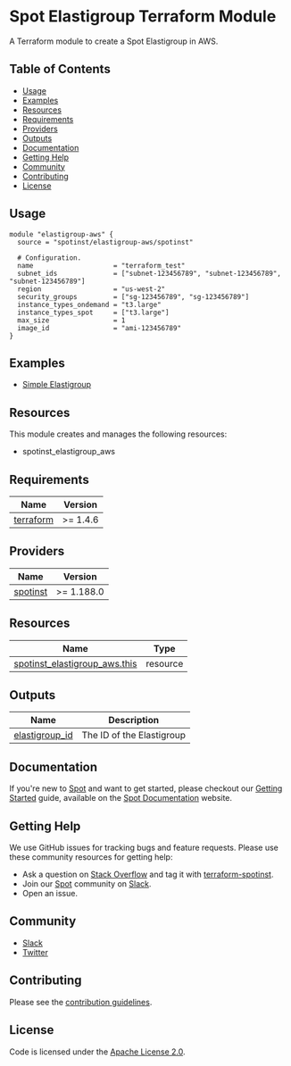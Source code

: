 # Spot Elastigroup Terraform Module

A Terraform module to create a Spot Elastigroup in AWS.

## Table of Contents

- [Usage](#usage)
- [Examples](#examples)
- [Resources](#resources)
- [Requirements](#requirements)
- [Providers](#providers)
- [Outputs](#outputs)
- [Documentation](#documentation)
- [Getting Help](#getting-help)
- [Community](#community)
- [Contributing](#contributing)
- [License](#license)

## Usage

```hcl
module "elastigroup-aws" {
  source = "spotinst/elastigroup-aws/spotinst"

  # Configuration.
  name                    = "terraform_test"
  subnet_ids              = ["subnet-123456789", "subnet-123456789", "subnet-123456789"]
  region                  = "us-west-2"
  security_groups         = ["sg-123456789", "sg-123456789"]
  instance_types_ondemand = "t3.large"
  instance_types_spot     = ["t3.large"]
  max_size                = 1
  image_id                = "ami-123456789"
}
```

## Examples

- [Simple Elastigroup](https://github.com/spotinst/terraform-spotinst-elastigroup-aws/tree/master/examples/)

## Resources

This module creates and manages the following resources:

- spotinst_elastigroup_aws

<!-- BEGINNING OF PRE-COMMIT-TERRAFORM DOCS HOOK -->
## Requirements

| Name | Version  |
|------|----------|
| <a name="requirement_terraform"></a> [terraform](#requirement\_terraform) | >= 1.4.6 |

## Providers

| Name | Version    |
|------|------------|
| <a name="provider_spotinst"></a> [spotinst](#provider\_spotinst) | >= 1.188.0 |

## Resources

| Name | Type |
|------|------|
| [spotinst_elastigroup_aws.this](https://registry.terraform.io/providers/spotinst/spotinst/latest/docs/resources/elastigroup_aws) | resource |


## Outputs

| Name | Description |
|------|-------------|
| <a name="output_elastigroup_id"></a> [elastigroup\_id](#output\_elastigroup\_id) | The ID of the Elastigroup |

## Documentation

If you're new to [Spot](https://spot.io/) and want to get started, please checkout our [Getting Started](https://docs.spot.io/connect-your-cloud-provider/) guide, available on the [Spot Documentation](https://docs.spot.io/) website.

## Getting Help

We use GitHub issues for tracking bugs and feature requests. Please use these community resources for getting help:

- Ask a question on [Stack Overflow](https://stackoverflow.com/) and tag it with [terraform-spotinst](https://stackoverflow.com/questions/tagged/terraform-spotinst/).
- Join our [Spot](https://spot.io/) community on [Slack](http://slack.spot.io/).
- Open an issue.

## Community

- [Slack](http://slack.spot.io/)
- [Twitter](https://twitter.com/spot_hq/)

## Contributing

Please see the [contribution guidelines](CONTRIBUTING.md).

## License

Code is licensed under the [Apache License 2.0](LICENSE).
